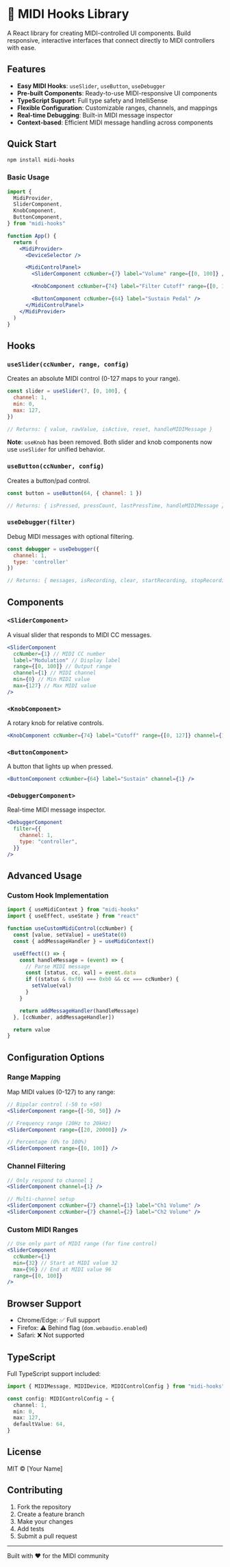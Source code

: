 # 🎹 MIDI Hooks Library

A React library for creating MIDI-controlled UI components. Build responsive, interactive interfaces that connect directly to MIDI controllers with ease.

## Features

- **Easy MIDI Hooks**: `useSlider`, `useButton`, `useDebugger`
- **Pre-built Components**: Ready-to-use MIDI-responsive UI components
- **TypeScript Support**: Full type safety and IntelliSense
- **Flexible Configuration**: Customizable ranges, channels, and mappings
- **Real-time Debugging**: Built-in MIDI message inspector
- **Context-based**: Efficient MIDI message handling across components

## Quick Start

```bash
npm install midi-hooks
```

### Basic Usage

```jsx
import {
  MidiProvider,
  SliderComponent,
  KnobComponent,
  ButtonComponent,
} from "midi-hooks"

function App() {
  return (
    <MidiProvider>
      <DeviceSelector />

      <MidiControlPanel>
        <SliderComponent ccNumber={7} label="Volume" range={[0, 100]} />

        <KnobComponent ccNumber={74} label="Filter Cutoff" range={[0, 127]} />

        <ButtonComponent ccNumber={64} label="Sustain Pedal" />
      </MidiControlPanel>
    </MidiProvider>
  )
}
```

## Hooks

### `useSlider(ccNumber, range, config)`

Creates an absolute MIDI control (0-127 maps to your range).

```jsx
const slider = useSlider(7, [0, 100], {
  channel: 1,
  min: 0,
  max: 127,
})

// Returns: { value, rawValue, isActive, reset, handleMIDIMessage }
```

**Note**: `useKnob` has been removed. Both slider and knob components now use `useSlider` for unified behavior.

### `useButton(ccNumber, config)`

Creates a button/pad control.

```jsx
const button = useButton(64, { channel: 1 })

// Returns: { isPressed, pressCount, lastPressTime, handleMIDIMessage }
```

### `useDebugger(filter)`

Debug MIDI messages with optional filtering.

```jsx
const debugger = useDebugger({
  channel: 1,
  type: 'controller'
})

// Returns: { messages, isRecording, clear, startRecording, stopRecording }
```

## Components

### `<SliderComponent>`

A visual slider that responds to MIDI CC messages.

```jsx
<SliderComponent
  ccNumber={1} // MIDI CC number
  label="Modulation" // Display label
  range={[0, 100]} // Output range
  channel={1} // MIDI channel
  min={0} // Min MIDI value
  max={127} // Max MIDI value
/>
```

### `<KnobComponent>`

A rotary knob for relative controls.

```jsx
<KnobComponent ccNumber={74} label="Cutoff" range={[0, 127]} channel={1} />
```

### `<ButtonComponent>`

A button that lights up when pressed.

```jsx
<ButtonComponent ccNumber={64} label="Sustain" channel={1} />
```

### `<DebuggerComponent>`

Real-time MIDI message inspector.

```jsx
<DebuggerComponent
  filter={{
    channel: 1,
    type: "controller",
  }}
/>
```

## Advanced Usage

### Custom Hook Implementation

```jsx
import { useMidiContext } from "midi-hooks"
import { useEffect, useState } from "react"

function useCustomMidiControl(ccNumber) {
  const [value, setValue] = useState(0)
  const { addMessageHandler } = useMidiContext()

  useEffect(() => {
    const handleMessage = (event) => {
      // Parse MIDI message
      const [status, cc, val] = event.data
      if ((status & 0xf0) === 0xb0 && cc === ccNumber) {
        setValue(val)
      }
    }

    return addMessageHandler(handleMessage)
  }, [ccNumber, addMessageHandler])

  return value
}
```

## Configuration Options

### Range Mapping

Map MIDI values (0-127) to any range:

```jsx
// Bipolar control (-50 to +50)
<SliderComponent range={[-50, 50]} />

// Frequency range (20Hz to 20kHz)
<SliderComponent range={[20, 20000]} />

// Percentage (0% to 100%)
<SliderComponent range={[0, 100]} />
```

### Channel Filtering

```jsx
// Only respond to channel 1
<SliderComponent channel={1} />

// Multi-channel setup
<SliderComponent ccNumber={7} channel={1} label="Ch1 Volume" />
<SliderComponent ccNumber={7} channel={2} label="Ch2 Volume" />
```

### Custom MIDI Ranges

```jsx
// Use only part of MIDI range (for fine control)
<SliderComponent
  ccNumber={1}
  min={32} // Start at MIDI value 32
  max={96} // End at MIDI value 96
  range={[0, 100]}
/>
```

## Browser Support

- Chrome/Edge: ✅ Full support
- Firefox: ⚠️ Behind flag (`dom.webaudio.enabled`)
- Safari: ❌ Not supported

## TypeScript

Full TypeScript support included:

```typescript
import { MIDIMessage, MIDIDevice, MIDIControlConfig } from "midi-hooks"

const config: MIDIControlConfig = {
  channel: 1,
  min: 0,
  max: 127,
  defaultValue: 64,
}
```

## License

MIT © [Your Name]

## Contributing

1. Fork the repository
2. Create a feature branch
3. Make your changes
4. Add tests
5. Submit a pull request

---

Built with ❤️ for the MIDI community

